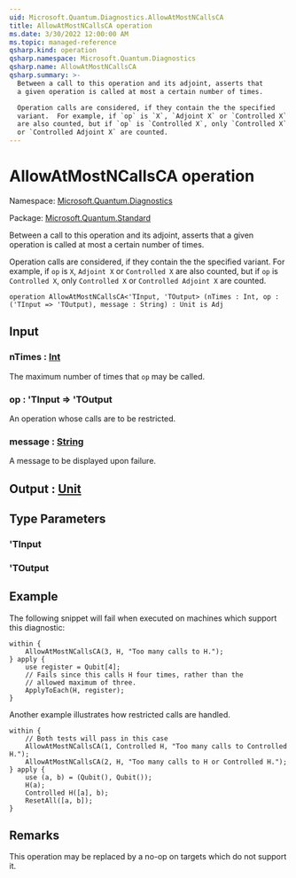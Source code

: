 ```yaml
---
uid: Microsoft.Quantum.Diagnostics.AllowAtMostNCallsCA
title: AllowAtMostNCallsCA operation
ms.date: 3/30/2022 12:00:00 AM
ms.topic: managed-reference
qsharp.kind: operation
qsharp.namespace: Microsoft.Quantum.Diagnostics
qsharp.name: AllowAtMostNCallsCA
qsharp.summary: >-
  Between a call to this operation and its adjoint, asserts that
  a given operation is called at most a certain number of times.

  Operation calls are considered, if they contain the the specified
  variant.  For example, if `op` is `X`, `Adjoint X` or `Controlled X`
  are also counted, but if `op` is `Controlled X`, only `Controlled X`
  or `Controlled Adjoint X` are counted.
---
```


# AllowAtMostNCallsCA operation

Namespace: [Microsoft.Quantum.Diagnostics](xref:Microsoft.Quantum.Diagnostics)

Package: [Microsoft.Quantum.Standard](https://nuget.org/packages/Microsoft.Quantum.Standard)


Between a call to this operation and its adjoint, asserts thata given operation is called at most a certain number of times.Operation calls are considered, if they contain the the specifiedvariant.  For example, if `op` is `X`, `Adjoint X` or `Controlled X`are also counted, but if `op` is `Controlled X`, only `Controlled X`or `Controlled Adjoint X` are counted.

```qsharp
operation AllowAtMostNCallsCA<'TInput, 'TOutput> (nTimes : Int, op : ('TInput => 'TOutput), message : String) : Unit is Adj
```


## Input

### nTimes : [Int](xref:microsoft.quantum.qsharp.valueliterals#int-literals)

The maximum number of times that `op` may be called.


### op : 'TInput => 'TOutput 

An operation whose calls are to be restricted.


### message : [String](xref:microsoft.quantum.qsharp.valueliterals#string-literals)

A message to be displayed upon failure.



## Output : [Unit](xref:microsoft.quantum.qsharp.valueliterals#unit-literal)



## Type Parameters

### 'TInput


### 'TOutput



## Example

The following snippet will fail when executed on machines whichsupport this diagnostic:```qsharpwithin {    AllowAtMostNCallsCA(3, H, "Too many calls to H.");} apply {    use register = Qubit[4];    // Fails since this calls H four times, rather than the    // allowed maximum of three.    ApplyToEach(H, register);}```Another example illustrates how restricted calls are handled.```qsharpwithin {    // Both tests will pass in this case    AllowAtMostNCallsCA(1, Controlled H, "Too many calls to Controlled H.");    AllowAtMostNCallsCA(2, H, "Too many calls to H or Controlled H.");} apply {    use (a, b) = (Qubit(), Qubit());    H(a);    Controlled H([a], b);    ResetAll([a, b]);}```

## Remarks

This operation may be replaced by a no-op on targets which do notsupport it.